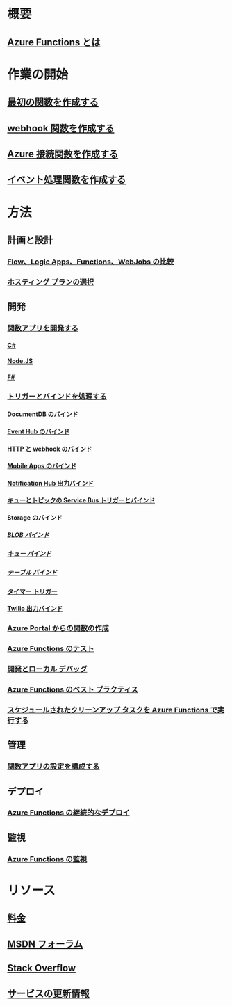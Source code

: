 # 概要
## [Azure Functions とは](functions-overview.md)
# 作業の開始
## [最初の関数を作成する](functions-create-first-azure-function.md)
## [webhook 関数を作成する](functions-create-a-web-hook-or-api-function.md)
## [Azure 接続関数を作成する](functions-create-an-azure-connected-function.md)
## [イベント処理関数を作成する](functions-create-an-event-processing-function.md)
# 方法
## 計画と設計
### [Flow、Logic Apps、Functions、WebJobs の比較](functions-compare-logic-apps-ms-flow-webjobs.md)
### [ホスティング プランの選択](functions-scale.md)

## 開発
### [関数アプリを開発する](functions-reference.md)
#### [C#](functions-reference-csharp.md)
#### [Node.JS](functions-reference-node.md)
#### [F#](functions-reference-fsharp.md)
### [トリガーとバインドを処理する](functions-triggers-bindings.md)
#### [DocumentDB のバインド](functions-bindings-documentdb.md)
#### [Event Hub のバインド](functions-bindings-event-hubs.md)
#### [HTTP と webhook のバインド](functions-bindings-http-webhook.md)
#### [Mobile Apps のバインド](functions-bindings-mobile-apps.md)
#### [Notification Hub 出力バインド](functions-bindings-notification-hubs.md)
#### [キューとトピックの Service Bus トリガーとバインド](functions-bindings-service-bus.md)
#### Storage のバインド
##### [BLOB バインド](functions-bindings-storage-blob.md)
##### [キュー バインド](functions-bindings-storage-queue.md)
##### [テーブル バインド](functions-bindings-storage-table.md)
#### [タイマー トリガー](functions-bindings-timer.md)
#### [Twilio 出力バインド](functions-bindings-twilio.md)
### [Azure Portal からの関数の作成](functions-create-first-azure-function-azure-portal.md)
### [Azure Functions のテスト](functions-test-a-function.md)
### [開発とローカル デバッグ](functions-run-local.md)
### [Azure Functions のベスト プラクティス](functions-best-practices.md)
### [スケジュールされたクリーンアップ タスクを Azure Functions で実行する](functions-scenario-database-table-cleanup.md)

## 管理
### [関数アプリの設定を構成する](functions-how-to-use-azure-function-app-settings.md)

## デプロイ
### [Azure Functions の継続的なデプロイ](functions-continuous-deployment.md)

## 監視
### [Azure Functions の監視](functions-monitoring.md)

# リソース
## [料金](https://azure.microsoft.com/pricing/details/functions/)  
## [MSDN フォーラム](https://social.msdn.microsoft.com/Forums/en-US/home?forum=AzureFunctions)
## [Stack Overflow](http://stackoverflow.com/questions/tagged/azure-functions)
## [サービスの更新情報](https://azure.microsoft.com/en-us/updates/?product=functions&updatetype=&platform=)


<!--HONumber=Dec16_HO1-->


